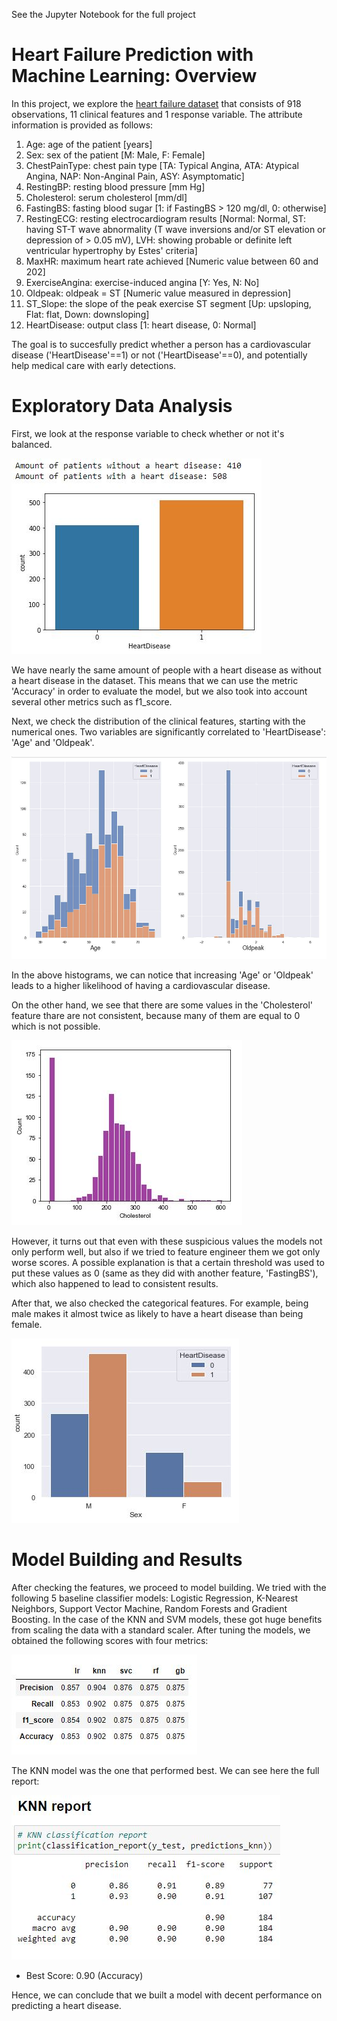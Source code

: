 See the Jupyter Notebook for the full project

# Heart Failure Prediction with Machine Learning: Overview

In this project, we explore the [heart failure dataset](https://www.kaggle.com/fedesoriano/heart-failure-prediction) that consists of 918 observations, 11 clinical features and 1 response variable. The attribute information is provided as follows: 

1. Age: age of the patient [years]
2. Sex: sex of the patient [M: Male, F: Female]
3. ChestPainType: chest pain type [TA: Typical Angina, ATA: Atypical Angina, NAP: Non-Anginal Pain, ASY: Asymptomatic]
4. RestingBP: resting blood pressure [mm Hg]
5. Cholesterol: serum cholesterol [mm/dl]
6. FastingBS: fasting blood sugar [1: if FastingBS > 120 mg/dl, 0: otherwise]
7. RestingECG: resting electrocardiogram results [Normal: Normal, ST: having ST-T wave abnormality (T wave inversions and/or ST elevation or depression of > 0.05 mV), LVH: showing probable or definite left ventricular hypertrophy by Estes' criteria]
8. MaxHR: maximum heart rate achieved [Numeric value between 60 and 202]
9. ExerciseAngina: exercise-induced angina [Y: Yes, N: No]
10. Oldpeak: oldpeak = ST [Numeric value measured in depression]
11. ST_Slope: the slope of the peak exercise ST segment [Up: upsloping, Flat: flat, Down: downsloping]
12. HeartDisease: output class [1: heart disease, 0: Normal]

The goal is to succesfully predict whether a person has a cardiovascular disease ('HeartDisease'==1) or not ('HeartDisease'==0), and potentially help medical care with early detections. 

# Exploratory Data Analysis 

First, we look at the response variable to check whether or not it's balanced.

![alt text](response_variable.JPG "Title")

We have nearly the same amount of people with a heart disease as without a heart disease in the dataset. This means that we can use the metric 'Accuracy' in order to evaluate the model, but we also took into account several other metrics such as f1_score.

Next, we check the distribution of the clinical features, starting with the numerical ones. Two variables are significantly correlated to 'HeartDisease': 'Age' and 'Oldpeak'. 

![alt text](age_oldpeak.JPG "Title")

In the above histograms, we can notice that increasing 'Age' or 'Oldpeak' leads to a higher likelihood of having a cardiovascular disease.

On the other hand, we see that there are some values in the 'Cholesterol' feature thare are not consistent, because many of them are equal to 0 which is not possible.

![alt text](cholesterol.JPG "Title")

However, it turns out that even with these suspicious values the models not only perform well, but also if we tried to feature engineer them we got only worse scores. A possible explanation is that a certain threshold was used to put these values as 0 (same as they did with another feature, 'FastingBS'), which also happened to lead to consistent results. 

After that, we also checked the categorical features. For example, being male makes it almost twice as likely to have a heart disease than being female. 

![alt text](sex_distribution.JPG "Title")

# Model Building and Results

After checking the features, we proceed to model building. We tried with the following 5 baseline classifier models: Logistic Regression, K-Nearest Neighbors, Support Vector Machine, Random Forests and Gradient Boosting. In the case of the KNN and SVM models, these got huge benefits from scaling the data with a standard scaler. After tuning the models, we obtained the following scores with four metrics:

![alt text](scores.JPG "Title")

The KNN model was the one that performed best. We can see here the full report:

![alt text](knn_report.JPG "Title")

- Best Score: 0.90 (Accuracy)

Hence, we can conclude that we built a model with decent performance on predicting a heart disease.
